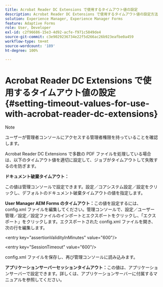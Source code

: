 ```yaml
---
title: Acrobat Reader DC Extensions で使用するタイムアウト値の設定
description: Acrobat Reader DC Extensions で使用するタイムアウト値の設定方法について説明します。
solution: Experience Manager, Experience Manager Forms
feature: Adaptive Forms
role: User, Developer
exl-id: c2f96686-15e3-4d92-acfe-f971c5849de4
source-git-commit: c3e9029236734e22f5d266ac26b923eafbe0a459
workflow-type: tm+mt
source-wordcount: '189'
ht-degree: 100%

---
```


# Acrobat Reader DC Extensions で使用するタイムアウト値の設定  {#setting-timeout-values-for-use-with-acrobat-reader-dc-extensions}

>[!NOTE]
> 
> ユーザーが管理者コンソールにアクセスする管理者権限を持っていることを確認します。

Acrobat Reader DC Extensions で多数の PDF ファイルを処理している場合は、以下のタイムアウト値を適切に設定して、ジョブがタイムアウトして失敗するのを防ぎます。

**ドキュメント破棄タイムアウト：**

この値は管理コンソールで設定できます。設定／コアシステム設定／設定をクリックし、デフォルトのドキュメント破棄タイムアウトの値を指定します。

**User Manager AEM Forms のタイムアウト：**&#x200B;この値を設定するには、config.xml ファイルを編集してください。管理コンソールで、設定／ユーザー管理／設定／設定ファイルのインポートとエクスポートをクリックし、「エクスポート」をクリックします。エクスポートされた config.xml ファイルを開き、次の行を編集します。

&lt;entry key=&quot;assertionValidityInMinutes&quot; value=&quot;600&quot;/>

&lt;entry key=&quot;SessionTimeout&quot; value=&quot;600&quot;/>

config.xml ファイルを保存し、再び管理コンソールに読み込みます。

**アプリケーションサーバーセッションタイムアウト：**&#x200B;この値は、アプリケーションサーバーで設定できます。詳しくは、アプリケーションサーバーに付属するマニュアルを参照してください。
